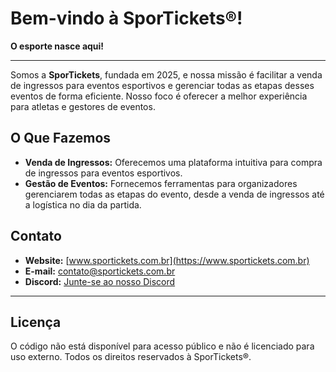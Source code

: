 # Bem-vindo à SporTickets®!
**O esporte nasce aqui!**

---

Somos a **SporTickets**, fundada em 2025, e nossa missão é facilitar a venda de ingressos para eventos esportivos e gerenciar todas as etapas desses eventos de forma eficiente. Nosso foco é oferecer a melhor experiência para atletas e gestores de eventos.

## O Que Fazemos
- **Venda de Ingressos:** Oferecemos uma plataforma intuitiva para compra de ingressos para eventos esportivos.
- **Gestão de Eventos:** Fornecemos ferramentas para organizadores gerenciarem todas as etapas do evento, desde a venda de ingressos até a logística no dia da partida.

## Contato
- **Website:** [www.sportickets.com.br](https://www.sportickets.com.br)
- **E-mail:** [contato@sportickets.com.br](mailto:contato@sportickets.com.br)
- **Discord:** [Junte-se ao nosso Discord](https://discord.gg/pxDcctrB)

---

## Licença

O código não está disponível para acesso público e não é licenciado para uso externo. Todos os direitos reservados à SporTickets®.
